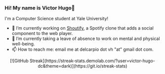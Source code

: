 ### Hi! My name is Victor Hugo👋 
I'm a Computer Science student at Yale University!

- 🔭 I’m currently working on [Shoutify](https://github.com/victor-hugo-dc/shoutify), a Spotify clone that adds a social component to the web player.
- 🌱 I’m currently taking a leave of absence to work on mental and physical well-being. 
- 📫 How to reach me: email me at delcarpio dot vh "at" gmail dot com.

<center>
  [![GitHub Streak](https://streak-stats.demolab.com/?user=victor-hugo-dc&theme=dark)](https://git.io/streak-stats)
</center>
